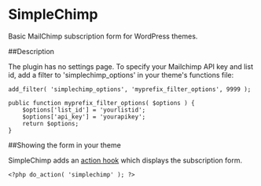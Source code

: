 SimpleChimp
===========

Basic MailChimp subscription form for WordPress themes.

##Description

The plugin has no settings page. To specify your Mailchimp API key and list id, add a filter to 'simplechimp_options' in your theme's functions file:


	add_filter( 'simplechimp_options', 'myprefix_filter_options', 9999 );

	public function myprefix_filter_options( $options ) {
		$options['list_id'] = 'yourlistid';
		$options['api_key'] = 'yourapikey';
		return $options;
	}


##Showing the form in your theme

SimpleChimp adds an [action hook](http://codex.wordpress.org/Glossary#Action) which displays the subscription form.

`<?php do_action( 'simplechimp' ); ?>`

